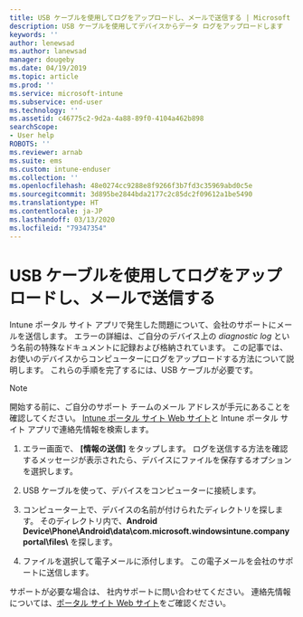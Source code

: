 ```yaml
---
title: USB ケーブルを使用してログをアップロードし、メールで送信する | Microsoft Docs
description: USB ケーブルを使用してデバイスからデータ ログをアップロードします
keywords: ''
author: lenewsad
ms.author: lanewsad
manager: dougeby
ms.date: 04/19/2019
ms.topic: article
ms.prod: ''
ms.service: microsoft-intune
ms.subservice: end-user
ms.technology: ''
ms.assetid: c46775c2-9d2a-4a88-89f0-4104a462b898
searchScope:
- User help
ROBOTS: ''
ms.reviewer: arnab
ms.suite: ems
ms.custom: intune-enduser
ms.collection: ''
ms.openlocfilehash: 48e0274cc9288e8f9266f3b7fd3c35969abd0c5e
ms.sourcegitcommit: 3d895be2844bda2177c2c85dc2f09612a1be5490
ms.translationtype: HT
ms.contentlocale: ja-JP
ms.lasthandoff: 03/13/2020
ms.locfileid: "79347354"
---
```

# <a name="upload-and-email-logs-using-a-usb-cable"></a>USB ケーブルを使用してログをアップロードし、メールで送信する

Intune ポータル サイト アプリで発生した問題について、会社のサポートにメールを送信します。 エラーの詳細は、ご自分のデバイス上の _diagnostic log_ という名前の特殊なドキュメントに記録および格納されています。 この記事では、お使いのデバイスからコンピューターにログをアップロードする方法について説明します。 これらの手順を完了するには、USB ケーブルが必要です。   

> [!Note]
> 開始する前に、ご自分のサポート チームのメール アドレスが手元にあることを確認してください。 [Intune ポータル サイト Web サイト](https://go.microsoft.com/fwlink/?linkid=2010980)と Intune ポータル サイト アプリで連絡先情報を検索します。 

1. エラー画面で、 **[情報の送信]** をタップします。 ログを送信する方法を確認するメッセージが表示されたら、デバイスにファイルを保存するオプションを選択します。  

2. USB ケーブルを使って、デバイスをコンピューターに接続します。 

3. コンピューター上で、デバイスの名前が付けられたディレクトリを探します。 そのディレクトリ内で、<strong>Android Device\Phone\Android\data\com.microsoft.windowsintune.companyportal\files\\</strong> を探します。

4. ファイルを選択して電子メールに添付します。 この電子メールを会社のサポートに送信します。

サポートが必要な場合は、 社内サポートに問い合わせてください。 連絡先情報については、[ポータル サイト Web サイト](https://go.microsoft.com/fwlink/?linkid=2010980)をご確認ください。
